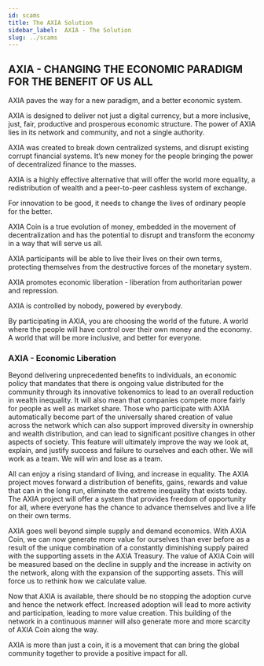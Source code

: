 ```yaml
---
id: scams
title: The AXIA Solution
sidebar_label:  AXIA - The Solution
slug: ../scams
---
```



## AXIA - CHANGING THE ECONOMIC PARADIGM FOR THE BENEFIT OF US ALL

AXIA paves the way for a new paradigm, and a better economic system.

AXIA is designed to deliver not just a digital currency, but a more inclusive, just, fair, productive and prosperous economic structure. The power of AXIA lies in its network and community, and not a single authority. 

AXIA was created to break down centralized systems, and disrupt existing corrupt financial systems. It’s new money for the people bringing the power of decentralized finance to the masses. 

AXIA is a highly effective alternative that will offer the world more equality, a redistribution of wealth and a peer-to-peer cashless system of exchange.

For innovation to be good, it needs to change the lives of ordinary people for the better. 

AXIA Coin is a true evolution of money, embedded in the movement of decentralization and has the potential to disrupt and transform the economy in a way that will serve us all.

AXIA participants will be able to live their lives on their own terms, protecting themselves from the destructive forces of the monetary system.

AXIA promotes economic liberation - liberation from authoritarian power and repression. 

AXIA is controlled by nobody, powered by everybody. 

By participating in AXIA, you are choosing the world of the future. A world where the people will have control over their own money and the economy. A world that will be more inclusive, and better for everyone.

### AXIA - Economic Liberation

Beyond delivering unprecedented benefits to individuals, an economic policy that mandates that there is ongoing value distributed for the community through its innovative tokenomics to lead to an overall reduction in wealth inequality. It will also mean that companies compete more fairly for people as well as market share. Those who participate with AXIA automatically become part of the universally shared creation of value across the network which can also support improved diversity in ownership and wealth distribution, and can lead to significant positive changes in other aspects of society. This feature will ultimately improve the way we look at, explain, and justify success and failure to ourselves and each other. We will work as a team. We will win and lose as a team.

All can enjoy a rising standard of living, and increase in equality. The AXIA project moves forward a distribution of benefits, gains, rewards and value that can in the long run, eliminate the extreme inequality that exists today.
The AXIA project will offer a system that provides freedom of opportunity for all, where everyone has the chance to advance themselves and live a life on their own terms.

AXIA goes well beyond simple supply and demand economics. With AXIA Coin, we can now generate more value for ourselves than ever before as a result of the unique combination of a constantly diminishing supply paired with the supporting assets in  the AXIA Treasury. The value of AXIA Coin will be measured based on the decline in supply and the increase in activity on the network, along with the expansion of the supporting assets. This will force us to rethink how we calculate value. 

Now that AXIA is available, there should be no stopping the adoption curve and hence the network effect. Increased adoption will lead to more activity and participation, leading to more value creation. This building of the network in a continuous manner will also generate more and more scarcity of AXIA Coin along the way.

AXIA is more than just a coin, it is a movement that can bring the global community together to provide a positive impact for all.

